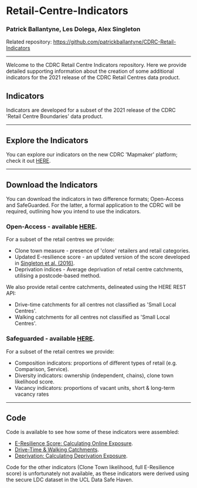 # Retail-Centre-Indicators
### Patrick Ballantyne, Les Dolega, Alex Singleton

Related repository: https://github.com/patrickballantyne/CDRC-Retail-Indicators 

----

Welcome to the CDRC Retail Centre Indicators repository. Here we provide detailed supporting information about the creation of some additional indicators for the 2021 release of the CDRC Retail Centres data product.

## Indicators

Indicators are developed for a subset of the 2021 release of the CDRC 'Retail Centre Boundaries' data product.

----

## Explore the Indicators

You can explore our indicators on the new CDRC 'Mapmaker' platform; check it out [HERE](https://mapmaker.cdrc.ac.uk/#/retail-centres?m=pctclon&lon=-2.9737&lat=53.4065&zoom=13.42).

----

## Download the Indicators

You can download the indicators in two difference formats; Open-Access and SafeGuarded. For the latter, a formal application to the CDRC will be required, outlining how you intend to use the indicators.

### Open-Access - available [HERE](https://data.cdrc.ac.uk/dataset/retail-centre-boundaries). 

For a subset of the retail centres we provide:
- Clone town measure - presence of 'clone' retailers and retail categories.
- Updated E-resilience score - an updated version of the score developed in [Singleton et al. (2016)](https://www.sciencedirect.com/science/article/pii/S0016718515301500).
- Deprivation indices - Average deprivation of retail centre catchments, utilising a postcode-based method.

We also provide retail centre catchments, delineated using the HERE REST API:
- Drive-time catchments for all centres not classified as 'Small Local Centres'.
- Walking catchments for all centres not classified as 'Small Local Centres'.

### Safeguarded - available [HERE](https://data.cdrc.ac.uk/dataset/retail-centre-indicators). 

For a subset of the retail centres we provide:
- Composition indicators: proportions of different types of retail (e.g. Comparison, Service).
- Diversity indicators: ownership (independent, chains), clone town likelihood score.
- Vacancy indicators: proportions of vacant units, short & long-term vacancy rates

----

## Code

Code is available to see how some of these indicators were assembled:

- [E-Resilience Score: Calculating Online Exposure](https://github.com/ESRC-CDRC/Retail-Centre-Indicators/blob/main/Analysis%20Code/Calculating%20Online-Exposure.R).
- [Drive-Time & Walking Catchments](https://github.com/ESRC-CDRC/Retail-Centre-Indicators/blob/main/Analysis%20Code/Retail%20Centre%20Catchments.R).
- [Deprivation: Calculating Deprivation Exposure](https://github.com/ESRC-CDRC/Retail-Centre-Indicators/blob/main/Analysis%20Code/Postcode-based%20Deprivation%20Profiles.R).

Code for the other indicators (Clone Town likelihood, full E-Resilience score) is unfortunately not available, as these indicators were derived using the secure LDC dataset in the UCL Data Safe Haven.

